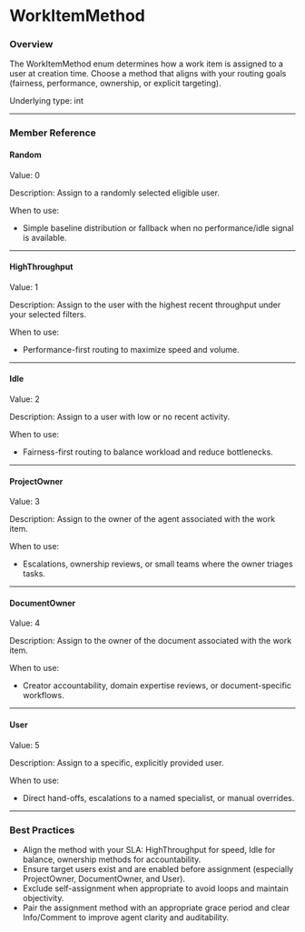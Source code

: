 # WorkItemMethod

### Overview

The WorkItemMethod enum determines how a work item is assigned to a user at creation time. Choose a method that aligns with your routing goals (fairness, performance, ownership, or explicit targeting).

Underlying type: int

***

### Member Reference

#### Random

Value: 0

Description: Assign to a randomly selected eligible user.

When to use:

* Simple baseline distribution or fallback when no performance/idle signal is available.

***

#### HighThroughput

Value: 1

Description: Assign to the user with the highest recent throughput under your selected filters.

When to use:

* Performance-first routing to maximize speed and volume.

***

#### Idle

Value: 2

Description: Assign to a user with low or no recent activity.

When to use:

* Fairness-first routing to balance workload and reduce bottlenecks.

***

#### ProjectOwner

Value: 3

Description: Assign to the owner of the agent associated with the work item.

When to use:

* Escalations, ownership reviews, or small teams where the owner triages tasks.

***

#### DocumentOwner

Value: 4

Description: Assign to the owner of the document associated with the work item.

When to use:

* Creator accountability, domain expertise reviews, or document-specific workflows.

***

#### User

Value: 5

Description: Assign to a specific, explicitly provided user.

When to use:

* Direct hand-offs, escalations to a named specialist, or manual overrides.

***

### Best Practices

* Align the method with your SLA: HighThroughput for speed, Idle for balance, ownership methods for accountability.
* Ensure target users exist and are enabled before assignment (especially ProjectOwner, DocumentOwner, and User).
* Exclude self-assignment when appropriate to avoid loops and maintain objectivity.
* Pair the assignment method with an appropriate grace period and clear Info/Comment to improve agent clarity and auditability.
